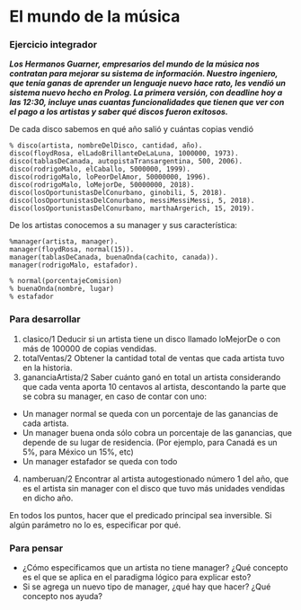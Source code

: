 # El mundo de la música

### Ejercicio integrador 

**_Los Hermanos Guarner, empresarios del mundo de la música nos contratan para mejorar su sistema de información. Nuestro ingeniero, que tenía ganas de aprender un lenguaje nuevo hace rato, les vendió un sistema nuevo hecho en Prolog. La primera versión, con deadline hoy a las 12:30, incluye unas cuantas funcionalidades que tienen que ver con el pago a los artistas y saber qué discos fueron exitosos._**

De cada disco sabemos en qué año salió y cuántas copias vendió
~~~
% disco(artista, nombreDelDisco, cantidad, año).
disco(floydRosa, elLadoBrillanteDeLaLuna, 1000000, 1973).
disco(tablasDeCanada, autopistaTransargentina, 500, 2006).
disco(rodrigoMalo, elCaballo, 5000000, 1999).
disco(rodrigoMalo, loPeorDelAmor, 50000000, 1996).
disco(rodrigoMalo, loMejorDe, 50000000, 2018).
disco(losOportunistasDelConurbano, ginobili, 5, 2018).
disco(losOportunistasDelConurbano, messiMessiMessi, 5, 2018).
disco(losOportunistasDelConurbano, marthaArgerich, 15, 2019).
~~~
De los artistas conocemos a su manager y sus característica:

~~~
%manager(artista, manager).
manager(floydRosa, normal(15)).
manager(tablasDeCanada, buenaOnda(cachito, canada)).
manager(rodrigoMalo, estafador).

% normal(porcentajeComision) 
% buenaOnda(nombre, lugar)
% estafador     
~~~

### Para desarrollar

1. clasico/1 Deducir si un artista tiene un disco llamado loMejorDe o con más de 100000 de copias vendidas.
2. totalVentas/2 Obtener la cantidad total de ventas que cada artista tuvo en la historia.
3. gananciaArtista/2 Saber cuánto ganó en total un artista considerando que cada venta aporta 10 centavos al artista, descontando la parte que se cobra su manager, en caso de contar con uno:
* Un manager normal se queda con un porcentaje de las ganancias de cada artista.
* Un manager buena onda sólo cobra un porcentaje de las ganancias, que depende de su lugar de residencia. (Por ejemplo, para Canadá es un 5%, para México un 15%, etc) 
* Un manager estafador se queda con todo
4. namberuan/2 Encontrar al artista autogestionado número 1 del año, que es el artista sin manager con el disco que tuvo más unidades vendidas en dicho año. 

En todos los puntos, hacer que el predicado principal sea inversible. Si algún parámetro no lo es, especificar por qué.

### Para pensar
* ¿Cómo especificamos que un artista no tiene manager? ¿Qué concepto es el que se aplica en el paradigma lógico para explicar esto?
* Si se agrega un nuevo tipo de manager, ¿qué hay que hacer? ¿Qué concepto nos ayuda?
